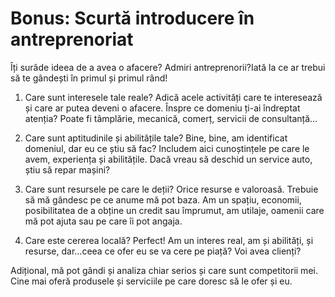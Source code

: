 # Bonus: Scurtă introducere în antreprenoriat

Îți surâde ideea de a avea o afacere? Admiri antreprenorii?Iată la ce ar trebui să te gândești în primul și primul rând!

1. Care sunt interesele tale reale? Adică acele activități care te interesează și care ar putea deveni o afacere. Înspre ce domeniu ți-ai îndreptat atenția? Poate fi tâmplărie, mecanică, comerț, servicii de consultanță…

2. Care sunt aptitudinile și abilitățile tale? Bine, bine, am identificat domeniul, dar eu ce știu să fac? Includem aici cunoștințele pe care le avem, experiența și abilitățile. Dacă vreau să deschid un service auto, știu să repar mașini?

3. Care sunt resursele pe care le deții? Orice resurse e valoroasă. Trebuie să mă gândesc pe ce anume mă pot baza. Am un spațiu, economii, posibilitatea de a obține un credit sau împrumut, am utilaje, oamenii care mă pot ajuta sau pe care îi pot angaja.

4. Care este cererea locală? Perfect! Am un interes real, am și abilități, și resurse, dar…ceea ce ofer eu se va cere pe piață? Voi avea clienți?

Adițional, mă pot gândi și analiza chiar serios și care sunt competitorii mei. Cine mai oferă produsele și serviciile pe care doresc să le ofer și eu.

